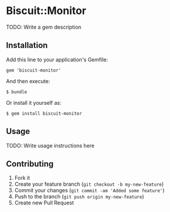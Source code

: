 # Biscuit::Monitor

TODO: Write a gem description

## Installation

Add this line to your application's Gemfile:

    gem 'biscuit-monitor'

And then execute:

    $ bundle

Or install it yourself as:

    $ gem install biscuit-monitor

## Usage

TODO: Write usage instructions here

## Contributing

1. Fork it
2. Create your feature branch (`git checkout -b my-new-feature`)
3. Commit your changes (`git commit -am 'Added some feature'`)
4. Push to the branch (`git push origin my-new-feature`)
5. Create new Pull Request
